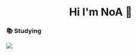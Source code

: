 <div align=center>
  <h1> Hi I'm NoA 👋 </h1>
</div>
  <h3> 📚 Studying </h3>
  <img src="https://img.shields.io/badge/JAVA-#007396?style=flat-square&logo=JAVA&logoColor=White"/>
